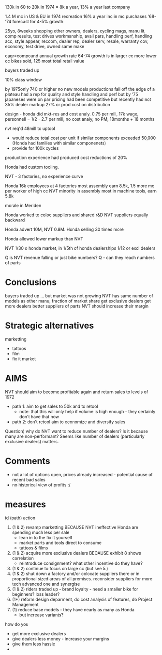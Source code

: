 130k in 60 to 20k in 1974  = 8k a year, 13% a year
last company

1.4 M mc in US & EU in 1974
recreation
16% a year inc in mc purchases '68-'74
forecast for 4-5% growth

25yo, 8weeks shopping
other owners, dealers, cycling mags, manu lit, comp results, test drives
workmanship, avail pars, handling perf, handling acc, style appear, reccom, dealer rep, dealer serv, resale, warranty cov, economy, test drive, owned same make

cagr=compound annual growth rate
64-74 growth is in larger cc
more lower cc bikes sold, 125 most total retail value

buyers traded up

10% class window

by 1975only 740 or higher
no new models
productions fall off the edge of a plateau
had a rep for quality and style handling and perf but by '75 japaneses were on par
pricing had been competitive but recently had not
35% dealer markup
27% or prod cost on distribution

design - honda did mkt-res and cost analy. 0.75 per mill, 17k wage, personnell = 1/2
       - 2.7 per mill, no cost analy, no PM, 18months + 18 months

nvt req'd 48mill to uptool 
- would reduce total cost per unit if similar components exceeded 50,000 (Honda had families with similar componenets)
- provide for 100k cycles

production experience had produced cost reductions of 20%

Honda had custom tooling. 

NVT - 3 factories, no experience curve

Honda 16k employees at 4 factories most assembly earn 8.5k, 1.5 more mc per worker of high cc 
NVT minority in assembly most in machine tools, earn 5.8k

morale  in Meriden

Honda worked to coloc suppliers and shared r&D
NVT suppliers equally backward

Honda advert 10M, NVT 0.8M. Honda selling 30 times more

Honda allowed lower markup than NVT

NVT 1/30 o honda market, in 1/5th of honda dealerships 1/12 or excl dealers

Q is NVT revenue falling or just bike numbers?
Q - can they reach numbers of parts

Conclusions
============
buyers traded up ... but market was not growing 
NVT has same number of models as other manu, fraction of market share
get exclusive dealers
get more dealers
better suppliers of parts
NVT should increase their margin


Strategic alternatives
=======================
marketting
- tattoos
- film
- fix it market


# AIMS

NVT should aim to become profitable again and return sales to levels of 1972
- path 1: aim to get sales to 50k and to retool 
    - note: that this will only help if volume is high enough - they certainly don't have that now
- path 2: don't retool aim to economize and diversify sales

Question) why do NVT want to reduce number of dealers? Is it because many are non-performant? Seems like number of dealers (particularly exclusive dealers) matters.

# Comments 
- not a lot of options open, prices already increased - potential cause of recent bad sales
- no historical view of profits :/


# measures

id  (path)  action
1. (1 & 2) revamp marketting BECAUSE NVT ineffective Honda are spending much less per sale
	- lean in to the fix it yourself
	- market parts and tools direct to consume
    - tattoos & films
2. (1 & 2) acquire more exclusive dealers BECAUSE exhibit 8 shows correlation
	- reintroduce consignment? what other incentive do they have?
3. (1 & 2) continue to focus on large cc (but see 5.)
4. (1 & 2) shut down a factory and/or colocate suppliers there or in proportional sized areas of all premises. reconsider suppliers for more tech advanced one and synergise
5. (1 & 2) riders traded up - brand loyalty - need a smaller bike for beginners? loss leader? 
6. (1*) reform design deparment, do cost analysis of features, do Project Management
7. (1) reduce base models - they have nearly as many as Honda
	- but increase variants?


how do you 
- get more exclusive dealers
- give dealers less money - increase your margins
- give them less hassle
- 
